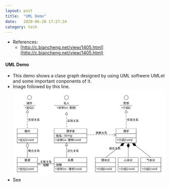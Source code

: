 ```yaml
---
layout: post
title:  "UML Demo"
date:   2020-06-28 17:27:24
category: tech
---
```

* References:
  * [http://c.biancheng.net/view/1405.html](http://c.biancheng.net/view/1405.html)

#### UML Demo
* This demo shows a clase graph designed by using UML softwere UMLet and some important conponents of it.
* Image followed by this line. ![uml-cls](../../assets/images/uml_cls.svg) 
* See <script src="https://gist.github.com/santiagochou/e6135dfbe008444d54506558fc55a336.js"></script>
